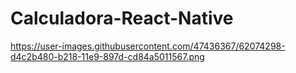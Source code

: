 # Calculadora-React-Native
https://user-images.githubusercontent.com/47436367/62074298-d4c2b480-b218-11e9-897d-cd84a5011567.png
